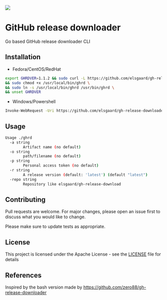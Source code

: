 <img src="https://github.com/elsgaard/gh-release-downloader/actions/workflows/main.yml/badge.svg"/> 

# GitHub release downloader

Go based GitHub release downloader CLI

## Installation

- Fedora/CentOS/RedHat

```bash
export GHRDVER=1.1.2 && sudo curl -L https://github.com/elsgaard/gh-release-downloader/releases/download/v$GHRDVER/ghrd -o /usr/local/bin/ghrd \
&& sudo chmod +x /usr/local/bin/ghrd \
&& sudo ln -s /usr/local/bin/ghrd /usr/bin/ghrd \
&& unset GHRDVER
```

- Windows/Powershell

```bash
Invoke-WebRequest -Uri https://github.com/elsgaard/gh-release-downloader/releases/download/v0.0.2/gh-release-downloader_0.0.2_Windows_x86_64.tar.gz -OutFile .\ghdr.tar.gz
```

## Usage

```bash
Usage ./ghrd
  -a string
        Artifact name (no default)
  -o string
        path/filename (no default)
  -p string
        Personal access token (no default)
  -r string
        A release version (default: 'latest') (default "latest")
  -repo string
        Repository like elsgaard/gh-release-download
```

## Contributing

Pull requests are welcome. For major changes, please open an issue first to discuss what you would like to change.

Please make sure to update tests as appropriate.

## License

This project is licensed under the Apache License - see the [LICENSE](./LICENSE) file for details

## References

Inspired by the bash version made by https://github.com/zero88/gh-release-downloader
